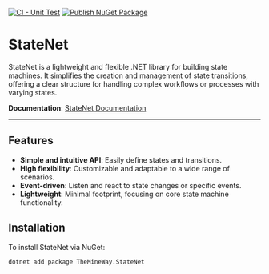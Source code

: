 [![CI - Unit Test](https://github.com/TheMineWay/statenet/actions/workflows/tests.yml/badge.svg)](https://github.com/TheMineWay/statenet/actions/workflows/tests.yml)
[![Publish NuGet Package](https://github.com/TheMineWay/statenet/actions/workflows/publish.yml/badge.svg)](https://github.com/TheMineWay/statenet/actions/workflows/publish.yml)

# StateNet

StateNet is a lightweight and flexible .NET library for building state machines. It simplifies the creation and management of state transitions, offering a clear structure for handling complex workflows or processes with varying states.

**Documentation**: [StateNet Documentation](https://themineway.github.io/statenet/)

---

## Features

- **Simple and intuitive API**: Easily define states and transitions.
- **High flexibility**: Customizable and adaptable to a wide range of scenarios.
- **Event-driven**: Listen and react to state changes or specific events.
- **Lightweight**: Minimal footprint, focusing on core state machine functionality.

## Installation

To install StateNet via NuGet:

```sh
dotnet add package TheMineWay.StateNet
```
